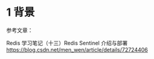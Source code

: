  # 1 背景

 参考文章：

 Redis 学习笔记（十三）Redis Sentinel 介绍与部署         https://blog.csdn.net/men_wen/article/details/72724406

 

